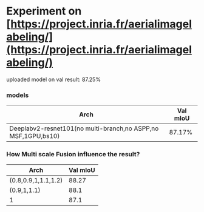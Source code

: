 
# Experiment on [https://project.inria.fr/aerialimagelabeling/](https://project.inria.fr/aerialimagelabeling/)


uploaded model on val result: 87.25%

### models

Arch | Val mIoU
------------ | -------------
Deeplabv2-resnet101(no multi-branch,no ASPP,no MSF,1GPU,bs10) | 87.17%



### How Multi scale Fusion influence the result?

Arch | Val mIoU
------------ | -------------
(0.8,0.9,1,1.1,1.2) | 88.27
(0.9,1,1.1) | 88.1
1           | 87.1

